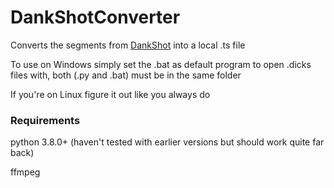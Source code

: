 # DankShotConverter
Converts the segments from [DankShot](https://github.com/Painketsu/DankShot) into a local .ts file

To use on Windows simply set the .bat as default program to open .dicks files with, both (.py and .bat) must be in the same folder

If you're on Linux figure it out like you always do

### Requirements
python 3.8.0+ (haven't tested with earlier versions but should work quite far back)

ffmpeg
